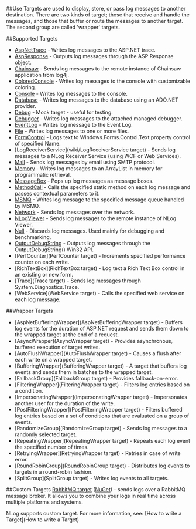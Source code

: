 ##Use
Targets are used to display, store, or pass log messages to another destination. There are two kinds of target; those that receive and handle the messages, and those that buffer or route the messages to another target. The second group are called 'wrapper' targets.

##Supported Targets
* [AspNetTrace](wiki/AspNetTrace-target) - Writes log messages to the ASP.NET trace.
* [AspResponse](wiki/AspResponse-target) - Outputs log messages through the ASP Response object.
* [Chainsaw](wiki/Chainsaw-target) - Sends log messages to the remote instance of Chainsaw application from log4j.
* [ColoredConsole](wiki/ColoredConsole-target) - Writes log messages to the console with customizable coloring.
* [Console](wiki/Console-target) - Writes log messages to the console.
* [Database](wiki/Database-target) - Writes log messages to the database using an ADO.NET provider.
* [Debug](wiki/Debug-target) - Mock target - useful for testing.
* [Debugger](wiki/Debugger-target) - Writes log messages to the attached managed debugger.
* [EventLog](wiki/EventLog-target) - Writes log message to the Event Log.
* [File](wiki/File-target) - Writes log messages to one or more files.
* [FormControl](wiki/FormControl-target) - Logs text to Windows.Forms.Control.Text property control of specified Name.
* [LogReceiverService](wiki/LogReceiverService target) - Sends log messages to a NLog Receiver Service (using WCF or Web Services).
* [Mail](wiki/Mail-target) - Sends log messages by email using SMTP protocol.
* [Memory](wiki/Memory-target) - Writes log messages to an ArrayList in memory for programmatic retrieval.
* [MessageBox](wiki/MessageBox-target) - Pops up log messages as message boxes.
* [MethodCall](wiki/MethodCall-target) - Calls the specified static method on each log message and passes contextual parameters to it.
* [MSMQ](wiki/MSMQ-target) - Writes log message to the specified message queue handled by MSMQ.
* [Network](wiki/Network-target) - Sends log messages over the network.
* [NLogViewer](wiki/NLogViewer-target) - Sends log messages to the remote instance of NLog Viewer.
* [Null](wiki/Null-target) - Discards log messages. Used mainly for debugging and benchmarking.
* [OutputDebugString](wiki/OutputDebugString-target) - Outputs log messages through the OutputDebugString() Win32 API.
* [PerfCounter](PerfCounter target) - Increments specified performance counter on each write.
* [RichTextBox](RichTextBox target) - Log text a Rich Text Box control in an existing or new form.
* [Trace](Trace target) - Sends log messages through System.Diagnostics.Trace.
* [WebService](WebService target) - Calls the specified web service on each log message.

##Wrapper Targets
* [AspNetBufferingWrapper](AspNetBufferingWrapper target) - Buffers log events for the duration of ASP.NET request and sends them down to the wrapped target at the end of a request.
* [AsyncWrapper](AsyncWrapper target) - Provides asynchronous, buffered execution of target writes.
* [AutoFlushWrapper](AutoFlushWrapper target) - Causes a flush after each write on a wrapped target.
* [BufferingWrapper](BufferingWrapper target) - A target that buffers log events and sends them in batches to the wrapped target.
* [FallbackGroup](FallbackGroup target) - Provides fallback-on-error.
* [FilteringWrapper](FilteringWrapper target) - Filters log entries based on a condition.
* [ImpersonatingWrapper](ImpersonatingWrapper target) - Impersonates another user for the duration of the write.
* [PostFilteringWrapper](PostFilteringWrapper target) - Filters buffered log entries based on a set of conditions that are evaluated on a group of events.
* [RandomizeGroup](RandomizeGroup target) - Sends log messages to a randomly selected target.
* [RepeatingWrapper](RepeatingWrapper target) - Repeats each log event the specified number of times.
* [RetryingWrapper](RetryingWrapper target) - Retries in case of write error.
* [RoundRobinGroup](RoundRobinGroup target) - Distributes log events to targets in a round-robin fashion.
* [SplitGroup](SplitGroup target) - Writes log events to all targets.

##Custom Targets
[RabbitMQ target](https://github.com/haf/NLog.RabbitMQ) ([NuGet](http://nuget.org/packages/NLog.RabbitMQ)) - sends logs over a RabbitMQ message broker. It allows you to combine your logs in real time across multiple platforms and systems.

NLog supports custom target. For more information, see: [How to write a Target](How to write a Target)